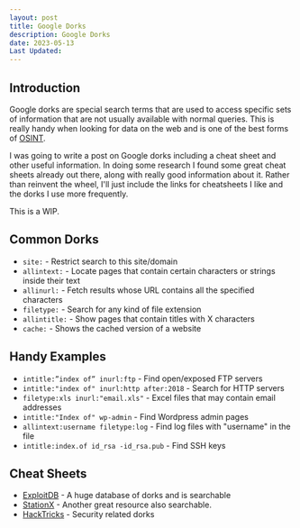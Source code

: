 ```yaml
---
layout: post
title: Google Dorks
description: Google Dorks
date: 2023-05-13
Last Updated: 
---
```


## Introduction
Google dorks are special search terms that are used to access specific sets of information that are not usually available with normal queries.  This is really handy when looking for data on the web and is one of the best forms of <a href="/tech/musings/osint/" class="hvr-wobble-skew">OSINT</a>.

I was going to write a post on Google dorks including a cheat sheet and other useful information.  In doing some research I found some great cheat sheets already out there, along with really good information about it.  Rather than reinvent the wheel, I'll just include the links for cheatsheets I like and the dorks I use more frequently.

This is a WIP.

## Common Dorks  
* `site:` - Restrict search to this site/domain
* `allintext:` - Locate pages that contain certain characters or strings inside their text
* `allinurl:` - Fetch results whose URL contains all the specified characters
* `filetype:` - Search for any kind of file extension
* `allintitle:` - Show pages that contain titles with X characters
* `cache:` - Shows the cached version of a website

## Handy Examples
* `intitle:”index of” inurl:ftp` - Find open/exposed FTP servers
* `intitle:"index of" inurl:http after:2018` - Search for HTTP servers
* `filetype:xls inurl:"email.xls"` - Excel files that may contain email addresses
* `intitle:"Index of" wp-admin` - Find Wordpress admin pages
* `allintext:username filetype:log` - Find log files with "username" in the file
* `intitle:index.of id_rsa -id_rsa.pub` - Find SSH keys 
  
## Cheat Sheets
* <a href="https://www.exploit-db.com/google-hacking-database/" class="hvr-wobble-skew">ExploitDB</a> - A huge database of dorks and is searchable
* <a href="https://www.stationx.net/google-dorks-cheat-sheet/" class="hvr-wobble-skew">StationX</a> - Another great resource also searchable.
* <a href="https://book.hacktricks.xyz/generic-methodologies-and-resources/external-recon-methodology/github-leaked-secrets/" class="hvr-wobble-skew">HackTricks</a> - Security related dorks
